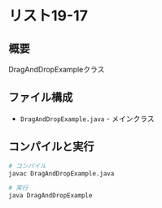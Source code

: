 # リスト19-17

## 概要
DragAndDropExampleクラス

## ファイル構成
- `DragAndDropExample.java` - メインクラス

## コンパイルと実行
```bash
# コンパイル
javac DragAndDropExample.java

# 実行
java DragAndDropExample
```
